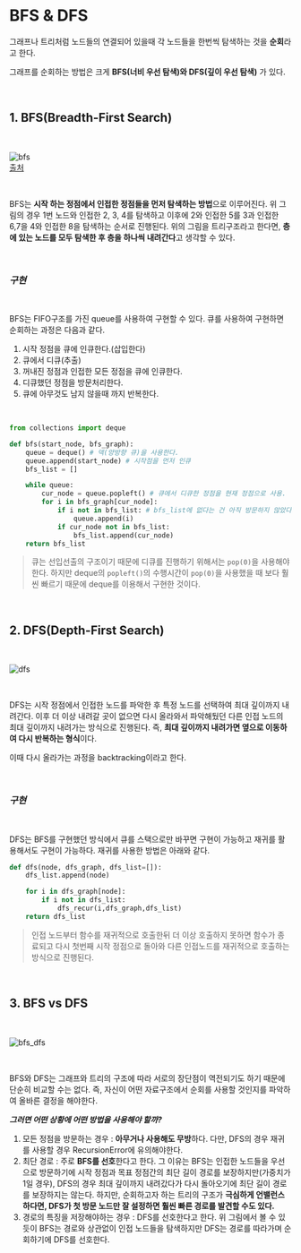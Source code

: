 # **BFS & DFS**

그래프나 트리처럼 노드들의 연결되어 있을때 각 노드들을 한번씩 탐색하는 것을 **순회**라고 한다.

그래프를 순회하는 방법은 크게 **BFS(너비 우선 탐색)와 DFS(깊이 우선 탐색)** 가 있다.

<br>

## **1. BFS(Breadth-First Search)**

<br>

![bfs](https://user-images.githubusercontent.com/89771322/153000497-d261b603-7b87-4d96-a481-f641049964cd.gif)<br>
[출처](https://developer-mac.tistory.com/64)

<br>

BFS는 **시작 하는 정점에서 인접한 정점들을 먼저 탐색하는 방법**으로 이루어진다. 위 그림의 경우 1번 노드와 인접한 2, 3, 4를 탐색하고 이후에 2와 인접한 5를 3과 인접한 6,7을 4와 인접한 8을 탐색하는 순서로 진행된다. 위의 그림을 트리구조라고 한다면, **층에 있는 노드를 모두 탐색한 후 층을 하나씩 내려간다**고 생각할 수 있다.

<br>

### ***구현***

<br>

BFS는 FIFO구조를 가진 queue를 사용하여 구현할 수 있다. 큐를 사용하여 구현하면 순회하는 과정은 다음과 같다.

1. 시작 정점을 큐에 인큐한다.(삽입한다)
2. 큐에서 디큐(추출)
3. 꺼내진 정점과 인접한 모든 정점을 큐에 인큐한다.
4. 디큐했던 정점을 방문처리한다.
5. 큐에 아무것도 남지 않을때 까지 반복한다.

<br>

```python
from collections import deque

def bfs(start_node, bfs_graph):
    queue = deque() # 덱(양방향 큐)을 사용한다.
    queue.append(start_node) # 시작점을 먼저 인큐
    bfs_list = []

    while queue:
        cur_node = queue.popleft() # 큐에서 디큐한 정점을 현재 정점으로 사용.
        for i in bfs_graph[cur_node]:
            if i not in bfs_list: # bfs_list에 없다는 건 아직 방문하지 않았다는 것.
                queue.append(i)
            if cur_node not in bfs_list:
                bfs_list.append(cur_node)
    return bfs_list
```
> 큐는 선입선출의 구조이기 때문에 디큐를 진행하기 위해서는 `pop(0)`을 사용해야 한다. 하지만 deque의 `popleft()`의 수행시간이 `pop(0)`을 사용했을 때 보다 훨씬 빠르기 때문에 deque를 이용해서 구현한 것이다.

<br>

## **2. DFS(Depth-First Search)**

<br>

![dfs](https://user-images.githubusercontent.com/89771322/153003523-d8621414-1ff5-4959-b1de-fe9ac6a9ac69.gif)

<br>

DFS는 시작 정점에서 인접한 노드를 파악한 후 특정 노드를 선택하여 최대 깊이까지 내려간다. 이후 더 이상 내려갈 곳이 없으면 다시 올라와서 파악해뒀던 다른 인접 노드의 최대 깊이까지 내려가는 방식으로 진행된다. 즉, **최대 깊이까지 내려가면 옆으로 이동하여 다시 반복하는 형식**이다.

이때 다시 올라가는 과정을 backtracking이라고 한다.

<br>

### ***구현***

<br>

DFS는 BFS를 구현했던 방식에서 큐를 스택으로만 바꾸면 구현이 가능하고 재귀를 활용해서도 구현이 가능하다. 재귀를 사용한 방법은 아래와 같다.

```python
def dfs(node, dfs_graph, dfs_list=[]):
    dfs_list.append(node)

    for i in dfs_graph[node]:
        if i not in dfs_list:
            dfs_recur(i,dfs_graph,dfs_list)
    return dfs_list
```
> 인접 노드부터 함수를 재귀적으로 호출한뒤 더 이상 호출하지 못하면 함수가 종료되고 다시 첫번째 시작 정점으로 돌아와 다른 인접노드를 재귀적으로 호출하는 방식으로 진행된다.

<br>

## **3. BFS vs DFS**

<br>

![bfs_dfs](https://user-images.githubusercontent.com/89771322/153008218-5224a40a-23b6-4626-81e5-fbbb50a070c6.png)

<br>


BFS와 DFS는 그래프와 트리의 구조에 따라 서로의 장단점이 역전되기도 하기 때문에 단순히 비교할 수는 없다. 즉, 자신이 어떤 자료구조에서 순회를 사용할 것인지를 파악하여 올바른 결정을 해야한다.

***그러면 어떤 상황에 어떤 방법을 사용해야 할까?***

1. 모든 정점을 방문하는 경우 : **아무거나 사용해도 무방**하다. 다만, DFS의 경우 재귀를 사용할 경우 RecursionError에 유의해야한다.
2. 최단 경로 : 주로 **BFS를 선호**한다고 한다. 그 이유는 BFS는 인접한 노드들을 우선으로 방문하기에 시작 정점과 목표 정점간의 최단 길이 경로를 보장하지만(가중치가 1일 경우), DFS의 경우 최대 깊이까지 내려갔다가 다시 돌아오기에 최단 길이 경로를 보장하지는 않는다. 하지만, 순회하고자 하는 트리의 구조가 **극심하게 언밸런스하다면, DFS가 첫 방문 노드만 잘 설정하면 훨씬 빠른 경로를 발견할 수도 있다.**
3. 경로의 특징을 저장해야하는 경우 : DFS를 선호한다고 한다. 위 그림에서 볼 수 있듯이 BFS는 경로와 상관없이 인접 노드들을 탐색하지만 DFS는 경로를 따라가며 순회하기에 DFS를 선호한다.
